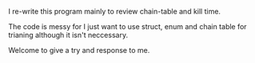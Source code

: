 I re-write this program mainly to review chain-table and kill time.

The code is messy for I just want to use struct, enum and chain table for trianing although it isn't neccessary.

Welcome to give a try and response to me.
